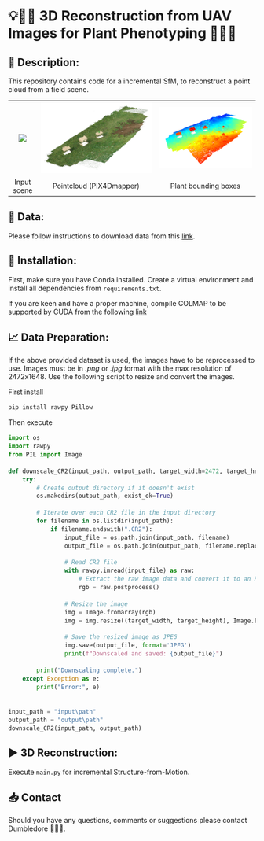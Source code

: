 # 💡🧠🤔 3D Reconstruction from UAV Images for Plant Phenotyping 🌳🌲🌴

## 📝 Description:

This repository contains code for a incremental SfM, to reconstruct a point cloud from a field scene.

|                           |                                      |                              |
|:------------------------:|:---------------------:|:---------------------:|
| ![](images/testsetup.png) | ![](images/pcd_clr_pix4d_stereo.png) | ![](images/plants_pix4d.png) |
|        Input scene        |       Pointcloud (PIX4Dmapper)       |     Plant bounding boxes     |

## 💾 Data:

Please follow instructions to download data from this <a href="https://www.nature.com/articles/s41598-023-32167-6#data-availability">link</a>. <br>

## 🔧 Installation:

First, make sure you have Conda installed. Create a virtual environment and install all dependencies from `requirements.txt`.

If you are keen and have a proper machine, compile COLMAP to be supported by CUDA from the following <a href="https://colmap.github.io/install.html#build-from-source">link</a>

## 📈 Data Preparation:

If the above provided dataset is used, the images have to be reprocessed to use. Images must be in *.png* or *.jpg* format with the max resolution of 2472x1648. Use the following script to resize and convert the images.

First install

``` bash
pip install rawpy Pillow
```

Then execute

``` python
import os
import rawpy
from PIL import Image

def downscale_CR2(input_path, output_path, target_width=2472, target_height=1648):
    try:
        # Create output directory if it doesn't exist
        os.makedirs(output_path, exist_ok=True)

        # Iterate over each CR2 file in the input directory
        for filename in os.listdir(input_path):
            if filename.endswith(".CR2"):
                input_file = os.path.join(input_path, filename)
                output_file = os.path.join(output_path, filename.replace('.CR2', '_resized.jpg'))

                # Read CR2 file
                with rawpy.imread(input_file) as raw:
                    # Extract the raw image data and convert it to an RGB image
                    rgb = raw.postprocess()

                # Resize the image
                img = Image.fromarray(rgb)
                img = img.resize((target_width, target_height), Image.LANCZOS)

                # Save the resized image as JPEG
                img.save(output_file, format='JPEG')
                print(f"Downscaled and saved: {output_file}")

        print("Downscaling complete.")
    except Exception as e:
        print("Error:", e)


input_path = "input\path"
output_path = "output\path"
downscale_CR2(input_path, output_path)
```

## ▶️ 3D Reconstruction:

Execute `main.py` for incremental Structure-from-Motion.

## 📥 Contact

Should you have any questions, comments or suggestions please contact Dumbledore 🧙🏼‍♂️.